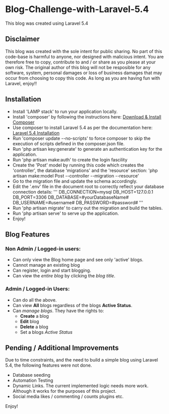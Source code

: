 # Blog-Challenge-with-Laravel-5.4
This blog was created using Laravel 5.4
## Disclaimer
This blog was created with the sole intent for public sharing. No part of this code-base is harmful to anyone, nor designed with malicious intent. You are therefore free to copy, contribute to and / or share as you please at your own risk. The original author of this blog will not be resposible for any software, system, personal damages or loss of business damages that may occur from choosing to copy this code.
As long as you are having fun with Laravel, enjoy!!
## Installation
- Install 'LAMP stack' to run your application locally.
- Install 'composer' by following the instructions here: [Download & Install Composer](https://getcomposer.org/download/)
- Use composer to install Laravel 5.4 as per the documentation here: [Laravel 5.4 Installation](https://laravel.com/docs/5.4/installation)
- Run 'composer update --no-scripts' to force composer to skip the execution of scripts defined in the composer.json file.
- Run 'php artisan key:generate' to generate an authentication key for the application.
- Run 'php artisan make:auth' to create the login fascility
- Create the 'Post' model by running this code which creates the 'controller', the database 'migrations' and the 'resource' section: 'php artisan make:model Post --controller --migration --resource'
- Go to the migration file and update the schema accordingly.
- Edit the '.env' file in the document root to correctly reflect your database connection details:
'''
DB_CONNECTION=mysql
DB_HOST=127.0.0.1
DB_PORT=3306
DB_DATABASE=#yourDatabaseName#
DB_USERNAME=#username#
DB_PASSWORD=#password#
'''
- Run 'php artisan migrate' to carry out the migration and build the tables.
- Run 'php artisan serve' to serve up the application.
- Enjoy!
## Blog Features
### Non Admin / Logged-in users:
- Can only view the Blog home page and see only 'active' blogs.
- Cannot manage an existing blog
- Can register, login and start blogging.
- Can view the *entire blog* by clicking the *blog title*.
### Admin / Logged-in Users:
- Can do all the above.
- Can view **All** blogs regardless of the blogs **Active Status**.
- Can *manage blogs*. They have the rights to:
  - **Create** a blog
  - **Edit** blog
  - **Delete** a blog
  - Set a blogs *Active Status*
## Pending / Additional Improvements
Due to time constraints, and the need to build a simple blog using Laravel 5.4, the following features were not done.
- Database seeding
- Automation Testing
- Dynamic Links. The current implemented logic needs more work. Although it works for the purposes of this project.
- Social media likes / commenting / counts plugins etc.

Enjoy!